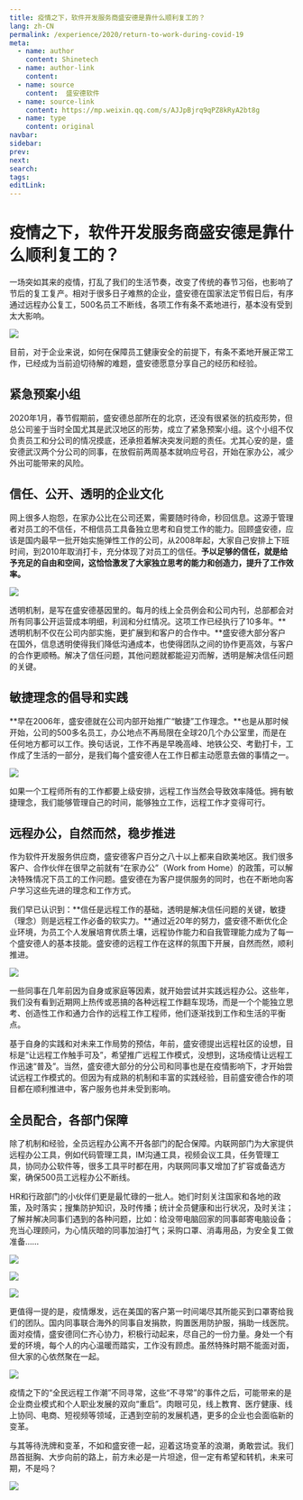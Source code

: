 ```yaml
---
title: 疫情之下，软件开发服务商盛安德是靠什么顺利复工的？
lang: zh-CN
permalink: /experience/2020/return-to-work-during-covid-19
meta:
  - name: author
    content: Shinetech
  - name: author-link
    content: 
  - name: source
    content:  盛安德软件
  - name: source-link
    content: https://mp.weixin.qq.com/s/AJJpBjrq9qPZ8kRyA2bt8g
  - name: type
    content: original
navbar:
sidebar:
prev:
next:
search:
tags:
editLink:
---
```

# 疫情之下，软件开发服务商盛安德是靠什么顺利复工的？

<copyright :meta="$frontmatter.meta" />

一场突如其来的疫情，打乱了我们的生活节奏，改变了传统的春节习俗，也影响了节后的复工复产。相对于很多日子难熬的企业，盛安德在国家法定节假日后，有序通过远程办公复工，500名员工不断线，各项工作有条不紊地进行，基本没有受到太大影响。

![](./tc.01.01.003/1.jpg)

目前，对于企业来说，如何在保障员工健康安全的前提下，有条不紊地开展正常工作，已经成为当前迫切待解的难题，盛安德愿意分享自己的经历和经验。

## 紧急预案小组

2020年1月，春节假期前，盛安德总部所在的北京，还没有很紧张的抗疫形势，但总公司鉴于当时全国尤其是武汉地区的形势，成立了紧急预案小组。这个小组不仅负责员工和分公司的情况摸底，还承担着解决突发问题的责任。尤其心安的是，盛安德武汉两个分公司的同事，在放假前两周基本就响应号召，开始在家办公，减少外出可能带来的风险。

## 信任、公开、透明的企业文化

网上很多人抱怨，在家办公比在公司还累，需要随时待命，秒回信息。这源于管理者对员工的不信任，不相信员工具备独立思考和自觉工作的能力。回顾盛安德，应该是国内最早一批开始实施弹性工作的公司，从2008年起，大家自己安排上下班时间，到2010年取消打卡，充分体现了对员工的信任。**予以足够的信任，就是给予充足的自由和空间，这恰恰激发了大家独立思考的能力和创造力，提升了工作效率。**

![](./tc.01.01.003/2.jpg)

透明机制，是写在盛安德基因里的。每月的线上全员例会和公司内刊，总部都会对所有同事公开运营成本明细，利润和分红情况。这项工作已经执行了10多年。**透明机制不仅在公司内部实施，更扩展到和客户的合作中。**盛安德大部分客户在国外，信息透明使得我们降低沟通成本，也使得团队之间的协作更高效，与客户的合作更顺畅。解决了信任问题，其他问题就都能迎刃而解，透明是解决信任问题的关键。

## 敏捷理念的倡导和实践

**早在2006年，盛安德就在公司内部开始推广“敏捷”工作理念。**也是从那时候开始，公司的500多名员工，办公地点不再局限在全球20几个办公室里，而是在任何地方都可以工作。换句话说，工作不再是早晚高峰、地铁公交、考勤打卡，工作成了生活的一部分，是我们每个盛安德人在工作日都主动愿意去做的事情之一。

![](./tc.01.01.003/3.jpg)

如果一个工程师所有的工作都要上级安排，远程工作当然会导致效率降低。拥有敏捷理念，我们能够管理自己的时间，能够独立工作，远程工作才变得可行。

## 远程办公，自然而然，稳步推进

作为软件开发服务供应商，盛安德客户百分之八十以上都来自欧美地区。我们很多客户、合作伙伴在很早之前就有“在家办公”（Work from Home）的政策，可以解决特殊情况下员工的工作问题。盛安德在为客户提供服务的同时，也在不断地向客户学习这些先进的理念和工作方式。

我们早已认识到：**信任是远程工作的基础，透明是解决信任问题的关键，敏捷（理念）则是远程工作必备的软实力。**通过近20年的努力，盛安德不断优化企业环境，为员工个人发展培育优质土壤，远程协作能力和自我管理能力成为了每一个盛安德人的基本技能。盛安德的远程工作在这样的氛围下开展，自然而然，顺利推进。

![](./tc.01.01.003/4.jpg)

一些同事在几年前因为自身或家庭等因素，就开始尝试并实践远程办公。这些年，我们没有看到近期网上热传或恶搞的各种远程工作翻车现场，而是一个个能独立思考、创造性工作和通力合作的远程工作工程师，他们逐渐找到工作和生活的平衡点。

基于自身的实践和对未来工作局势的预估，年前，盛安德提出远程社区的设想，目标是“让远程工作触手可及”，希望推广远程工作模式，没想到，这场疫情让远程工作迅速“普及”。当然，盛安德大部分的分公司和同事也是在疫情影响下，才开始尝试远程工作模式的。但因为有成熟的机制和丰富的实践经验，目前盛安德合作的项目都在顺利推进中，客户服务也并未受到影响。

## 全员配合，各部门保障

除了机制和经验，全员远程办公离不开各部门的配合保障。内联网部门为大家提供远程办公工具，例如代码管理工具，IM沟通工具，视频会议工具，任务管理工具，协同办公软件等，很多工具平时都在用，内联网同事又增加了扩容或备选方案，确保500员工远程办公不断线。

HR和行政部门的小伙伴们更是最忙碌的一批人。她们时刻关注国家和各地的政策，及时落实；搜集防护知识，及时传播；统计全员健康和出行状况，及时关注；了解并解决同事们遇到的各种问题，比如：给没带电脑回家的同事邮寄电脑设备；充当心理顾问，为心情灰暗的同事加油打气；采购口罩、消毒用品，为安全复工做准备……

![](./tc.01.01.003/5.jpg)

![](./tc.01.01.003/6.jpg)

![](./tc.01.01.003/7.jpg)

更值得一提的是，疫情爆发，远在美国的客户第一时间竭尽其所能买到口罩寄给我们的团队。国内同事联合海外的同事自发捐款，购置医用防护服，捐助一线医院。面对疫情，盛安德同仁齐心协力，积极行动起来，尽自己的一份力量。身处一个有爱的环境，每个人的内心温暖而踏实，工作没有顾虑。虽然特殊时期不能面对面，但大家的心依然聚在一起。

![](./tc.01.01.003/8.jpg)

疫情之下的“全民远程工作潮”不同寻常，这些“不寻常”的事件之后，可能带来的是企业商业模式和个人职业发展的双向“重启”。肉眼可见，线上教育、医疗健康、线上协同、电商、短视频等领域，正遇到空前的发展机遇，更多的企业也会面临新的变革。

与其等待洗牌和变革，不如和盛安德一起，迎着这场变革的浪潮，勇敢尝试。我们昂首挺胸、大步向前的路上，前方未必是一片坦途，但一定有希望和转机，未来可期，不是吗？

![](./tc.01.01.003/9.jpg)